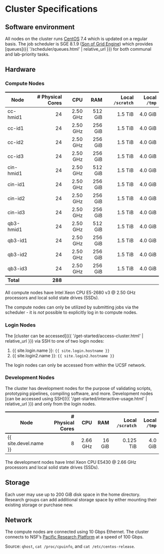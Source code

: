 # Cluster Specifications

## Software environment

All nodes on the cluster runs [CentOS] 7.4 which is updated on a regular basis.
The job scheduler is SGE 8.1.9 ([Son of Grid Engine]) which provides [queues]({{ '/scheduler/queues.html' | relative_url }}) for both communal and lab-priority tasks.


## Hardware

### Compute Nodes

Node      | # Physical Cores |       CPU |      RAM | Local `/scratch` | Local `/tmp` |
----------|-----------------:|----------:|---------:|-----------------:|-------------:|
cc-hmid1  |               24 |  2.50 GHz |  512 GiB |          1.5 TiB |      4.0 GiB |
cc-id1    |               24 |  2.50 GHz |  256 GiB |          1.5 TiB |      4.0 GiB |
cc-id2    |               24 |  2.50 GHz |  256 GiB |          1.5 TiB |      4.0 GiB |
cc-id3    |               24 |  2.50 GHz |  256 GiB |          1.5 TiB |      4.0 GiB |
cin-hmid1 |               24 |  2.50 GHz |  512 GiB |          1.5 TiB |      4.0 GiB |
cin-id1   |               24 |  2.50 GHz |  256 GiB |          1.5 TiB |      4.0 GiB |
cin-id2   |               24 |  2.50 GHz |  256 GiB |          1.5 TiB |      4.0 GiB |
cin-id3   |               24 |  2.50 GHz |  256 GiB |          1.5 TiB |      4.0 GiB |
qb3-hmid1 |               24 |  2.50 GHz |  512 GiB |          1.5 TiB |      4.0 GiB |
qb3-id1   |               24 |  2.50 GHz |  256 GiB |          1.5 TiB |      4.0 GiB |
qb3-id2   |               24 |  2.50 GHz |  256 GiB |          1.5 TiB |      4.0 GiB |
qb3-id3   |               24 |  2.50 GHz |  256 GiB |          1.5 TiB |      4.0 GiB |
**Total** |          **288** |           |          |                  |              |

All compute nodes have Intel Xeon CPU E5-2680 v3 @ 2.50 GHz processors and local solid state drives (SSDs).

The compute nodes can only be utilized by submitting jobs via the scheduler - it is _not_ possible to explicitly log in to compute nodes.


### Login Nodes

The [cluster can be accessed]({{ '/get-started/access-cluster.html' | relative_url }}) via SSH to one of two login nodes:

1. {{ site.login.name  }}: `{{ site.login.hostname }}`
2. {{ site.login2.name }}: `{{ site.login2.hostname }}`

The login nodes can only be accessed from within the UCSF network.


### Development Nodes

The cluster has development nodes for the purpose of validating scripts, prototyping pipelines, compiling software, and more.  Development nodes [can be accessed using SSH]({{ '/get-started/interactive-usage.html' | relative_url }}) and only from the login nodes.

Node                        | # Physical Cores |       CPU |      RAM | Local `/scratch` | Local `/tmp` |
----------------------------|-----------------:|----------:|---------:|-----------------:|-------------:|
{{ site.devel.name }} |                8 |  2.66 GHz |   16 GiB |        0.125 TiB |      4.0 GiB |

The development nodes have Intel Xeon CPU E5430 @ 2.66 GHz processors and local solid state drives (SSDs).


## Storage

Each user may use up to 200 GiB disk space in the home directory.  Research groups can add additional storage space by either mounting their existing storage or purchase new.


## Network

The compute nodes are connected using 10 Gbps Ethernet.
The cluster connects to NSF’s [Pacific Research Platform] at a speed of 100 Gbps.


Source: `qhost`, `cat /proc/cpuinfo`, and `cat /etc/centos-release`.


<style>
table {
  margin-top: 2ex;
  margin-bottom: 2ex;
}
tr:last-child { border-top: 2px solid #000; }
</style>

[CentOS]: https://www.centos.org/
[Son of Grid Engine]: https://arc.liv.ac.uk/trac/SGE
[Pacific Research Platform]: https://ucsdnews.ucsd.edu/pressrelease/nsf_gives_green_light_to_pacific_research_platform

